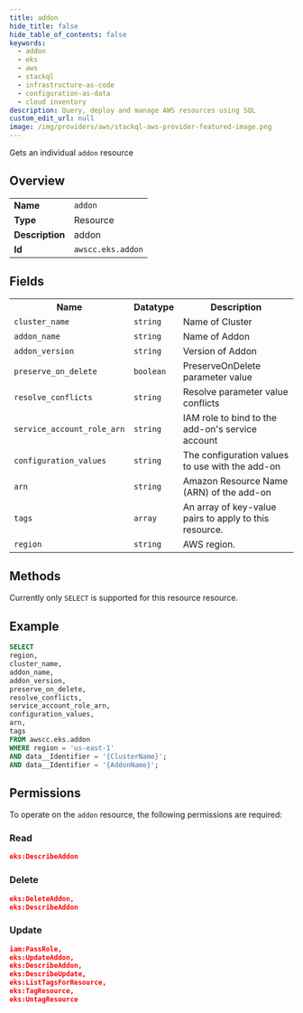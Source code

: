 ```yaml
---
title: addon
hide_title: false
hide_table_of_contents: false
keywords:
  - addon
  - eks
  - aws
  - stackql
  - infrastructure-as-code
  - configuration-as-data
  - cloud inventory
description: Query, deploy and manage AWS resources using SQL
custom_edit_url: null
image: /img/providers/aws/stackql-aws-provider-featured-image.png
---
```

Gets an individual <code>addon</code> resource

## Overview
<table><tbody>
<tr><td><b>Name</b></td><td><code>addon</code></td></tr>
<tr><td><b>Type</b></td><td>Resource</td></tr>
<tr><td><b>Description</b></td><td>addon</td></tr>
<tr><td><b>Id</b></td><td><code>awscc.eks.addon</code></td></tr>
</tbody></table>

## Fields
<table><tbody>
<tr><th>Name</th><th>Datatype</th><th>Description</th></tr>
<tr><td><code>cluster_name</code></td><td><code>string</code></td><td>Name of Cluster</td></tr>
<tr><td><code>addon_name</code></td><td><code>string</code></td><td>Name of Addon</td></tr>
<tr><td><code>addon_version</code></td><td><code>string</code></td><td>Version of Addon</td></tr>
<tr><td><code>preserve_on_delete</code></td><td><code>boolean</code></td><td>PreserveOnDelete parameter value</td></tr>
<tr><td><code>resolve_conflicts</code></td><td><code>string</code></td><td>Resolve parameter value conflicts</td></tr>
<tr><td><code>service_account_role_arn</code></td><td><code>string</code></td><td>IAM role to bind to the add-on's service account</td></tr>
<tr><td><code>configuration_values</code></td><td><code>string</code></td><td>The configuration values to use with the add-on</td></tr>
<tr><td><code>arn</code></td><td><code>string</code></td><td>Amazon Resource Name (ARN) of the add-on</td></tr>
<tr><td><code>tags</code></td><td><code>array</code></td><td>An array of key-value pairs to apply to this resource.</td></tr>
<tr><td><code>region</code></td><td><code>string</code></td><td>AWS region.</td></tr>

</tbody></table>

## Methods
Currently only <code>SELECT</code> is supported for this resource resource.

## Example
```sql
SELECT
region,
cluster_name,
addon_name,
addon_version,
preserve_on_delete,
resolve_conflicts,
service_account_role_arn,
configuration_values,
arn,
tags
FROM awscc.eks.addon
WHERE region = 'us-east-1'
AND data__Identifier = '{ClusterName}';
AND data__Identifier = '{AddonName}';
```

## Permissions

To operate on the <code>addon</code> resource, the following permissions are required:

### Read
```json
eks:DescribeAddon
```

### Delete
```json
eks:DeleteAddon,
eks:DescribeAddon
```

### Update
```json
iam:PassRole,
eks:UpdateAddon,
eks:DescribeAddon,
eks:DescribeUpdate,
eks:ListTagsForResource,
eks:TagResource,
eks:UntagResource
```

